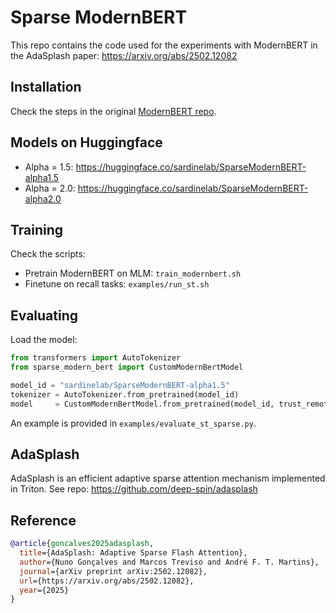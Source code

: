 # Sparse ModernBERT

This repo contains the code used for the experiments with ModernBERT in the AdaSplash paper: https://arxiv.org/abs/2502.12082


## Installation

Check the steps in the original [ModernBERT repo](https://github.com/AnswerDotAI/ModernBERT/). 


## Models on Huggingface

- Alpha = 1.5: https://huggingface.co/sardinelab/SparseModernBERT-alpha1.5
- Alpha = 2.0: https://huggingface.co/sardinelab/SparseModernBERT-alpha2.0


## Training

Check the scripts:

- Pretrain ModernBERT on MLM: `train_modernbert.sh`
- Finetune on recall tasks: `examples/run_st.sh`


## Evaluating

Load the model:
```python
from transformers import AutoTokenizer
from sparse_modern_bert import CustomModernBertModel

model_id = "sardinelab/SparseModernBERT-alpha1.5"
tokenizer = AutoTokenizer.from_pretrained(model_id)
model     = CustomModernBertModel.from_pretrained(model_id, trust_remote_code=True)
```

An example is provided in `examples/evaluate_st_sparse.py`.



## AdaSplash

AdaSplash is an efficient adaptive sparse attention mechanism implemented in Triton. See repo: https://github.com/deep-spin/adasplash


## Reference

```bibtex
@article{goncalves2025adasplash,
  title={AdaSplash: Adaptive Sparse Flash Attention},
  author={Nuno Gonçalves and Marcos Treviso and André F. T. Martins},
  journal={arXiv preprint arXiv:2502.12082},
  url={https://arxiv.org/abs/2502.12082},
  year={2025}
}
```